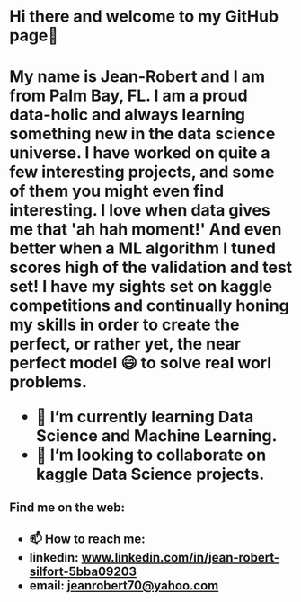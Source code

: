

<h1>Hi there and welcome to my GitHub page👋<h1>

My name is Jean-Robert and I am from Palm Bay, FL.  I am a proud data-holic and always learning something new in the data science universe.  I have worked on quite a few interesting projects, and some of them you might even find interesting.  I love when data gives me that 'ah hah moment!' And even better when a ML algorithm I tuned scores high of the validation and test set! I have my sights set on kaggle competitions and continually honing my skills in order to create the perfect, or rather yet, the near perfect model 😄 to solve real worl problems.


- 🌱 I’m currently learning Data Science and Machine Learning.
- 👯 I’m looking to collaborate on kaggle Data Science projects.


<h2> Find me on the web: <h2>
  
- 📫 How to reach me: 
- linkedin: www.linkedin.com/in/jean-robert-silfort-5bba09203
- email: jeanrobert70@yahoo.com

